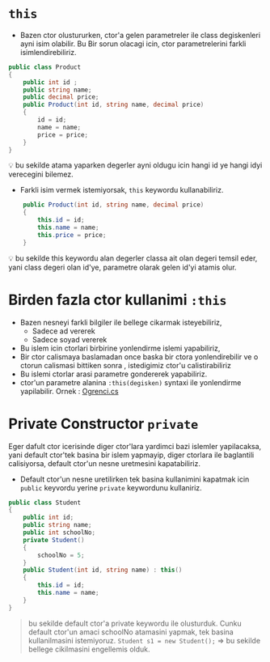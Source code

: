 # `this`
* Bazen ctor olustururken, ctor'a gelen parametreler ile class degiskenleri ayni isim olabilir. Bu Bir sorun olacagi icin, ctor parametrelerini farkli isimlendirebiliriz.
```C#
public class Product
{
    public int id ;
    public string name;
    public decimal price;
    public Product(int id, string name, decimal price)
    {
        id = id;
        name = name;
        price = price;
    }
}
``` 
:bulb: bu sekilde atama yaparken degerler ayni oldugu icin hangi id ye hangi idyi verecegini bilemez.
* Farkli isim vermek istemiyorsak, `this` keywordu kullanabiliriz. 
```C#
    public Product(int id, string name, decimal price)
    {
        this.id = id;
        this.name = name;
        this.price = price;
    }
```
:bulb: bu sekilde this keywordu alan degerler classa ait olan degeri temsil eder, yani class degeri olan id'ye, parametre olarak gelen id'yi atamis olur.
# Birden fazla ctor kullanimi `:this`
* Bazen nesneyi farkli bilgiler ile bellege cikarmak isteyebiliriz, 
    * Sadece ad vererek
    * Sadece soyad vererek
* Bu islem icin ctorlari birbirine yonlendirme islemi yapabiliriz,
* Bir ctor calismaya baslamadan once baska bir ctora yonlendirebilir ve o ctorun calismasi bittiken sonra , istedigimiz ctor'u calistirabiliriz
* Bu islemi ctorlar arasi parametre gondererek yapabiliriz.
* ctor'un parametre alanina `:this(degisken)` syntaxi ile yonlendirme yapilabilir.
Ornek : [Ogrenci.cs](/Ogrenci.cs)

# Private Constructor `private`
Eger dafult ctor icerisinde diger ctor'lara yardimci bazi islemler yapilacaksa, yani default ctor'tek basina bir islem yapmayip, diger ctorlara ile baglantili calisiyorsa, default ctor'un nesne uretmesini kapatabiliriz.
* Default ctor'un nesne uretilirken tek basina kullanimini kapatmak icin `public` keyvordu yerine `private` keywordunu kullaniriz.
```C#
public class Student
{
    public int id;
    public string name;
    public int schoolNo;
    private Student()
    {
        schoolNo = 5;
    }
    public Student(int id, string name) : this()
    {
        this.id = id;
        this.name = name;
    }
}
```
> bu sekilde default ctor'a private keywordu ile olusturduk. Cunku default ctor'un amaci schoolNo atamasini yapmak, tek basina kullanilmasini istemiyoruz. `Student s1 = new Student();` => bu sekilde bellege cikilmasini engellemis olduk.